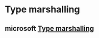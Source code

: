 # Type marshalling



## microsoft [Type marshalling](https://docs.microsoft.com/en-us/dotnet/standard/native-interop/type-marshalling)